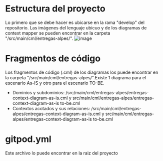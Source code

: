 # Estructura del proyecto

Lo primero que se debe hacer es ubicarse en la rama "develop" del repositorio. Las imágenes del lenguaje ubicuo y de los diagramas de context mapper se pueden encontrar en la carpeta "/src/main/cml/entregas-alpes/". 
![image](https://user-images.githubusercontent.com/78747930/217143718-a6d7ac4e-b870-4613-9d97-59bcbaa5696f.png)


# Fragmentos de código
Los fragmentos de código (.cml) de los diagramas los puede encontrar en la carpeta "/src/main/cml/entregas-alpes/".Existe 1 diagrama para el escenario As-IS y otro para el escenario TO-BE.
- Dominios y subdominios: /src/main/cml/entregas-alpes/entregas-context-diagram-as-is.cml y src/main/cml/entregas-alpes/entregas-context-diagram-as-is to-be.cml
- Contextos acotados y sus relaciones: /src/main/cml/entregas-alpes/entregas-context-diagram-as-is.cml y src/main/cml/entregas-alpes/entregas-context-diagram-as-is to-be.cml

# gitpod.yml
Este archivo lo puede encontrar en la raiz del proyecto
